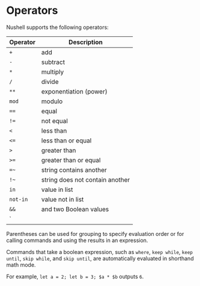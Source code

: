 # Operators

Nushell supports the following operators:

| Operator | Description                     |
| -------- | ------------------------------- |
| `+`      | add                             |
| `-`      | subtract                        |
| `*`      | multiply                        |
| `/`      | divide                          |
| `**`     | exponentiation (power)          |
| `mod`    | modulo                          |
| `==`     | equal                           |
| `!=`     | not equal                       |
| `<`      | less than                       |
| `<=`     | less than or equal              |
| `>`      | greater than                    |
| `>=`     | greater than or equal           |
| `=~`     | string contains another         |
| `!~`     | string does not contain another |
| `in`     | value in list                   |
| `not-in` | value not in list               |
| `&&`     | and two Boolean values          |
| `||`     | or two Boolean values           |

Parentheses can be used for grouping to specify evaluation order or for calling commands and using the results in an expression.

Commands that take a boolean expression, such as
`where`, `keep while`, `keep until`, `skip while`, and `skip until`,
are automatically evaluated in shorthand math mode.

For example, `let a = 2; let b = 3; $a * $b` outputs `6`.
